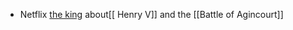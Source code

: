 - Netflix [the king](https://time.com/5707035/the-king-netflix-true-story/) about[[ Henry V]] and the [[Battle of Agincourt]]
